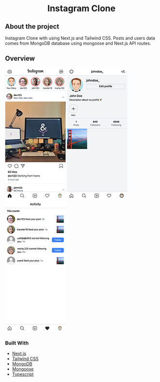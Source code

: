 <h1 align="center">Instagram Clone</h1>

## About the project

Instagram Clone with using Next.js and Tailwind CSS.
Posts and users data comes from MongoDB database using mongoose and Next.js API routes.

## Overview

![home](public/screenshots/home.png?raw=true)
![profile](public/screenshots/profile.png?raw=true)
![activity](public/screenshots/activity.png?raw=true)

### Built With

- [Next.js](https://nextjs.org/)
- [Tailwind CSS](https://tailwindcss.com/)
- [MongoDB](https://mongodb.com/)
- [Mongoose](https://mongoosejs.com/)
- [Typescript](https://www.typescriptlang.org/)

